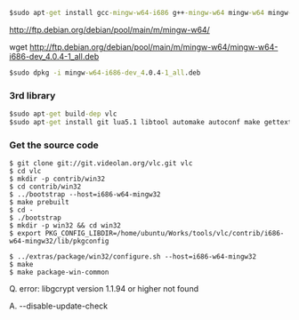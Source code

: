 ```bat
$sudo apt-get install gcc-mingw-w64-i686 g++-mingw-w64 mingw-w64 mingw-w64-tools
```

http://ftp.debian.org/debian/pool/main/m/mingw-w64/

wget http://ftp.debian.org/debian/pool/main/m/mingw-w64/mingw-w64-i686-dev_4.0.4-1_all.deb

```bat
$sudo dpkg -i mingw-w64-i686-dev_4.0.4-1_all.deb
```

### 3rd library
```bat
$sudo apt-get build-dep vlc
$sudo apt-get install git lua5.1 libtool automake autoconf make gettext pkg-config qt4-dev-tools subversion cmake cvs zip p7zip nsis bzip2 p7zip-full
```

### Get the source code
```
$ git clone git://git.videolan.org/vlc.git vlc
$ cd vlc
$ mkdir -p contrib/win32
$ cd contrib/win32
$ ../bootstrap --host=i686-w64-mingw32
$ make prebuilt
$ cd -
$ ./bootstrap 
$ mkdir -p win32 && cd win32
$ export PKG_CONFIG_LIBDIR=/home/ubuntu/Works/tools/vlc/contrib/i686-w64-mingw32/lib/pkgconfig

$ ../extras/package/win32/configure.sh --host=i686-w64-mingw32  
$ make
$ make package-win-common
```


Q. error: libgcrypt version 1.1.94 or higher not found

A. --disable-update-check
